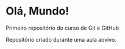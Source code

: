 # Olá, Mundo!
 Primeiro repositório do curso de Git e GitHub

 Repositório criado durante uma aula aovivo.